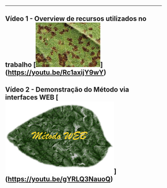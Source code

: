 -----------------------------------------------------
Vídeo 1 - Overview de recursos utilizados no trabalho
[![Vídeo](https://github.com/ricardo-a-neves/doutorado-UFSCar/blob/main/Videos/ferrugem.png)] (https://youtu.be/Rc1axijY9wY)
-----------------------------------------------------
Vídeo 2 - Demonstração do Método via interfaces WEB
[![Vídeo](https://github.com/ricardo-a-neves/doutorado-UFSCar/blob/main/Videos/logo_resumo_V1.png)] (https://youtu.be/gYRLQ3NauoQ)
-----------------------------------------------------



